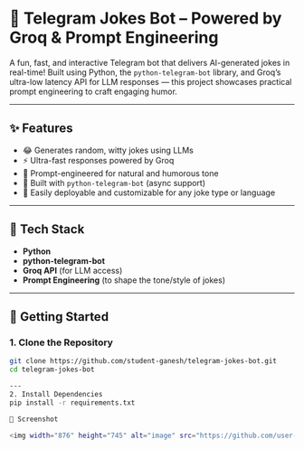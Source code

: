 # 🤖 Telegram Jokes Bot – Powered by Groq & Prompt Engineering

A fun, fast, and interactive Telegram bot that delivers AI-generated jokes in real-time! Built using Python, the `python-telegram-bot` library, and Groq’s ultra-low latency API for LLM responses — this project showcases practical prompt engineering to craft engaging humor.

---

## ✨ Features

- 😂 Generates random, witty jokes using LLMs
- ⚡ Ultra-fast responses powered by Groq
- 🧠 Prompt-engineered for natural and humorous tone
- 🤖 Built with `python-telegram-bot` (async support)
- 💬 Easily deployable and customizable for any joke type or language

---

## 🔧 Tech Stack

- **Python**
- **python-telegram-bot**
- **Groq API** (for LLM access)
- **Prompt Engineering** (to shape the tone/style of jokes)

---

## 🚀 Getting Started

### 1. Clone the Repository
```bash
git clone https://github.com/student-ganesh/telegram-jokes-bot.git
cd telegram-jokes-bot

---
2. Install Dependencies
pip install -r requirements.txt

📸 Screenshot

<img width="876" height="745" alt="image" src="https://github.com/user-attachments/assets/0fd6ebfe-bbfe-447f-859b-24f0af18c5ce" />
